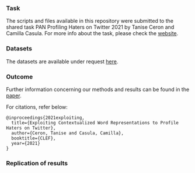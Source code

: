 ### Task
The scripts and files available in this repository were submitted to the shared task PAN Profiling Haters on Twitter 2021 by Tanise Ceron and Camilla Casula. For more info about the task, please check the [website](https://pan.webis.de/clef21/pan21-web/author-profiling.html#data).

### Datasets
The datasets are available under request [here](https://zenodo.org/record/5637013#.YguPBL_MI5k). 

### Outcome
Further information concerning our methods and results can be found in the [paper](http://ceur-ws.org/Vol-2936/paper-160.pdf). 

For citations, refer below: 

```
@inproceedings{2021exploiting,
  title={Exploiting Contextualized Word Representations to Profile Haters on Twitter},
  author={Ceron, Tanise and Casula, Camilla},
  booktitle={CLEF},
  year={2021}
}
```

### Replication of results

